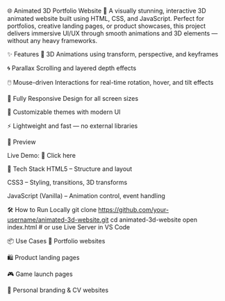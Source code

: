 🌐 Animated 3D Portfolio Website
🚀 A visually stunning, interactive 3D animated website built using HTML, CSS, and JavaScript. Perfect for portfolios, creative landing pages, or product showcases, this project delivers immersive UI/UX through smooth animations and 3D elements — without any heavy frameworks.

✨ Features
🌟 3D Animations using transform, perspective, and keyframes

🌀 Parallax Scrolling and layered depth effects

🖱️ Mouse-driven Interactions for real-time rotation, hover, and tilt effects

📱 Fully Responsive Design for all screen sizes

🎨 Customizable themes with modern UI

⚡ Lightweight and fast — no external libraries

📸 Preview
<!-- Replace with your image or demo GIF -->

Live Demo: 🔗 Click here

📁 Tech Stack
HTML5 – Structure and layout

CSS3 – Styling, transitions, 3D transforms

JavaScript (Vanilla) – Animation control, event handling

🛠️ How to Run Locally
git clone https://github.com/your-username/animated-3d-website.git
cd animated-3d-website
open index.html  # or use Live Server in VS Code

📦 Use Cases
🎨 Portfolio websites

🛍️ Product landing pages

🎮 Game launch pages

🧠 Personal branding & CV websites
